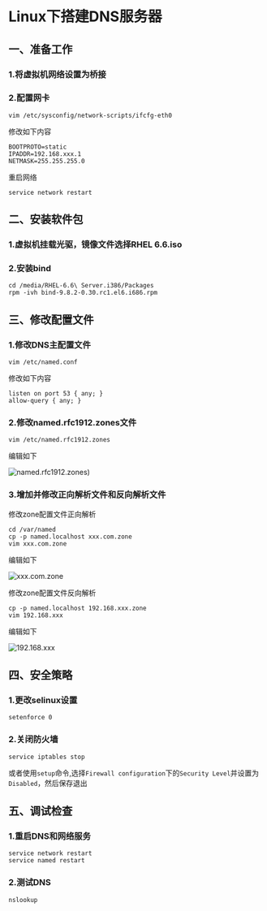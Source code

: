 # Linux下搭建DNS服务器
## 一、准备工作
### 1.将虚拟机网络设置为桥接
### 2.配置网卡
    vim /etc/sysconfig/network-scripts/ifcfg-eth0
修改如下内容
```
BOOTPROTO=static
IPADDR=192.168.xxx.1
NETMASK=255.255.255.0
```
重启网络
```
service network restart
```
## 二、安装软件包
### 1.虚拟机挂载光驱，镜像文件选择RHEL 6.6.iso
### 2.安装bind
    cd /media/RHEL-6.6\ Server.i386/Packages
    rpm -ivh bind-9.8.2-0.30.rc1.el6.i686.rpm
## 三、修改配置文件
### 1.修改DNS主配置文件
    vim /etc/named.conf
修改如下内容
```
listen on port 53 { any; }
allow-query { any; }
```
### 2.修改named.rfc1912.zones文件
    vim /etc/named.rfc1912.zones
编辑如下

![named.rfc1912.zones](https://i.loli.net/2019/08/14/4OgEC5IKfFhuRJY.png))
### 3.增加并修改正向解析文件和反向解析文件
修改zone配置文件正向解析
```
cd /var/named
cp -p named.localhost xxx.com.zone
vim xxx.com.zone
```
编辑如下

![xxx.com.zone](https://i.loli.net/2019/08/14/ZDBEWTpCF51JmOP.jpg)

修改zone配置文件反向解析
```
cp -p named.localhost 192.168.xxx.zone
vim 192.168.xxx
```
编辑如下

![192.168.xxx](https://i.loli.net/2019/08/14/7dwKzhXgvJWq51L.jpg)

## 四、安全策略
### 1.更改selinux设置
    setenforce 0
### 2.关闭防火墙
    service iptables stop
或者使用`setup`命令,选择`Firewall configuration`下的`Security Level`并设置为`Disabled`，然后保存退出

## 五、调试检查
### 1.重启DNS和网络服务
    service network restart
    service named restart
### 2.测试DNS
    nslookup
